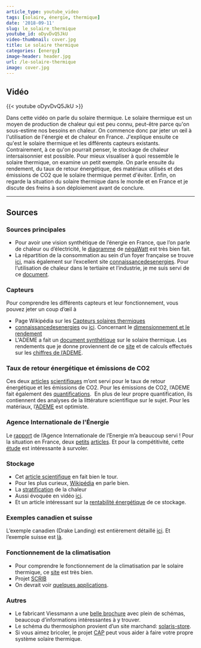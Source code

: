 ```yaml
---
article_type: youtube_video
tags: [solaire, énergie, thermique]
date: '2018-09-11'
slug: le_solaire_thermique
youtube_id: oDyvDvQ5JkU
video-thumbnail: cover.jpg
title: Le solaire thermique
categories: [energy]
image-header: header.jpg
url: /le-solaire-thermique
image: cover.jpg
---
```


## Vidéo

{{< youtube oDyvDvQ5JkU >}}

Dans cette vidéo on parle du solaire thermique. Le solaire thermique est
un moyen de production de chaleur qui est peu connu, peut-être parce
qu'on sous-estime nos besoins en chaleur. On commence donc par jeter un
œil à l'utilisation de l'énergie et de chaleur en France. J'explique
ensuite ce qu'est le solaire thermique et les différents capteurs
existants. Contrairement, à ce qu'on pourrait penser, le stockage de
chaleur intersaisonnier est possible. Pour mieux visualiser à quoi
ressemble le solaire thermique, on examine un petit exemple. On parle
ensuite du rendement, du taux de retour énergétique, des matériaux
utilisés et des émissions de CO2 que le solaire thermique permet
d'éviter. Enfin, on regarde la situation du solaire thermique dans le
monde et en France et je discute des freins à son déploiement avant de
conclure.


<hr>

## Sources

### Sources principales

- Pour avoir une vision synthétique de l’énergie en France, que l’on parle de chaleur ou d’électricité, le [diagramme](https://negawatt.org/scenario/sankeys/2015-simplifie) de [négaWatt](https://www.negawatt.org/) est très bien fait.
- La répartition de la consommation au sein d’un foyer française se trouve [ici](https://travaux.edf.fr/electricite/raccordement/repartition-de-la-consommation-d-electricite-au-sein-d-un-foyer-francais), mais également sur l’excellent site [connaissancedesenergies](https://www.connaissancedesenergies.org/fiche-pedagogique/chauffage-consommation-de-chaleur-dans-l-habitat). Pour l’utilisation de chaleur dans le tertiaire et l’industrie, je me suis servi de ce [document](https://ec.europa.eu/energy/sites/ener/files/documents/15-0677%205CD%20SD%20Rapport%20Art%2014%20Annexe2%20R%C3%A9daction%20PPE%20Notification%20Art%2014.pdf).

### Capteurs

Pour comprendre les différents capteurs et leur fonctionnement, vous pouvez jeter un coup d’œil à 
- Page Wikipédia sur les [Capteurs solaires thermiques](https://fr.wikipedia.org/wiki/Capteur_solaire_thermique)
- [connaissancedesenergies](https://www.connaissancedesenergies.org/fiche-pedagogique/solaire-thermique) ou [ici](http://www.energiesolaire.org/capteurs.html). Concernant le [dimensionnement et le rendement](https://panneau-solaire.ooreka.fr/comprendre/dimensions-rendement-panneau-solaire-thermique)
- L'ADEME a fait un [document synthétique](https://www.ademe.fr/sites/default/files/assets/documents/solaire_generique_clespouragir_num.pdf) sur le solaire thermique. Les rendements que je donne proviennent de ce [site](https://www.energieplus-lesite.be/index.php?id=16734#c20923+c20925) et de calculs effectués sur les [chiffres de l’ADEME](https://www.ademe.fr/entreprises-monde-agricole/reduire-impacts/produire-utiliser-energies-renouvelables/energies-renouvelables-thermiques/dossier/sechage/solaire-thermique).

### Taux de retour énergétique et émissions de CO2

Ces deux [articles](https://www.sciencedirect.com/science/article/pii/S1364032116303586) [scientifiques](https://www.sciencedirect.com/science/article/pii/S1364032111003911) m’ont servi pour le taux de retour énergétique et les émissions de CO2. Pour les émissions de CO2, l’ADEME fait également des [quantifications](https://www.ademe.fr/sites/default/files/assets/documents/solaire_generique_clespouragir_num.pdf).  En plus de leur propre quantification, ils contiennent des analyses de la littérature scientifique sur le sujet. Pour les matériaux, l’[ADEME](https://www.ademe.fr/sites/default/files/assets/documents/solaire_generique_clespouragir_num.pdf) est optimiste.

### Agence Internationale de l'Énergie

Le [rapport](http://www.iea-shc.org/data/sites/1/publications/solar-heat-worldwide-2016.pdf) de l’Agence Internationale de l’Energie m’a beaucoup servi ! Pour la situation en France, deux [petits](http://www.maisonetenergie.info/uniclima-bilan-economique-2017-equipements-thermiques-2018-03/) [articles](https://www.actu-environnement.com/ae/news/solaire-thermique-baisse-marche-cesi-ssc-collectif-13259.php4). Et pour la compétitivité, cette [étude](https://www.enerplan.asso.fr/medias/publication/1705_etude_competitivite_et_retombees_filiere_solaire_francaise_version_finale_definitive.pdf) est intéressante à survoler.

### Stockage

- Cet [article scientifique](https://www.sciencedirect.com/science/article/pii/S1364032116002604) en fait bien le tour.
- Pour les plus curieux, [Wikipédia](https://en.wikipedia.org/wiki/Seasonal_thermal_energy_storage) en parle bien.
- La [stratification](https://elyotherm.fr/principe-stratification-ballon-eau-chaude) de la chaleur 
- Aussi évoquée en vidéo [ici](https://www.youtube.com/watch?v=m_WgTNGigio&feature=youtu.be). 
- Et un article intéressant sur la [rentabilité énergétique](http://energyskeptic.com/2015/solar-thermal-esoi-energy-stored-on-invested/) de ce stockage.

### Exemples canadien et suisse

L’exemple canadien (Drake Landing) est entièrement détaillé [ici](https://www.dlsc.ca/index.htm). Et l’exemple suisse est [là](http://jenni.ch/jenni-mehrfamilienhaus.html).

### Fonctionnement de la climatisation

- Pour comprendre le fonctionnement de la climatisation par le solaire thermique, ce [site](https://www.energieplus-lesite.be/index.php?id=11175#c6324) est très bien.
- Projet [SCRIB](http://www.capenergies.fr/scrib-le-projet-de-climatisation-solaire-reversible-dhelioclim-mis-a-lhonneur-par-lademe/)
- On devrait voir [quelques applications](http://www.varmatin.com/economie/un-dispositif-de-climatisation-solaire-reversible-bientot-en-test-au-leclerc-de-saint-raphael-153695).

### Autres

- Le fabricant Viessmann a une [belle brochure](https://www.viessmann.lu/content/dam/vi-brands/BE/global/PDFs/FR/06.%20Syst%C3%A8mes%20solaires/Brochure%20technique%20sur%20le%20solaire%20thermique_9448%20011-2_BeFr_012014.pdf/_jcr_content/renditions/original./Brochure%20technique%20sur%20le%20solaire%20thermique_9448%20011-2_BeFr_012014.pdf) avec plein de schémas, beaucoup d’informations intéressantes à y trouver.
- Le schéma du thermosiphon provient d’un site marchand: [solaris-store](https://www.solaris-store.com/1540-chauffe-eau-solaire-thermosiphon-300l.html).  
- Si vous aimez bricoler, le projet [CAP](https://cap-autonomie.jimdo.com/) peut vous aider à faire votre propre système solaire thermique.
